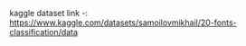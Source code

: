 kaggle dataset link -: https://www.kaggle.com/datasets/samoilovmikhail/20-fonts-classification/data

